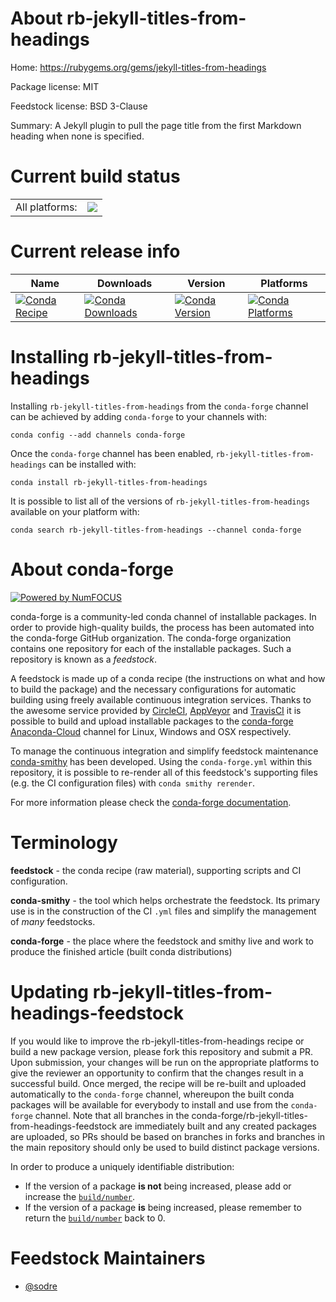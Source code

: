 About rb-jekyll-titles-from-headings
====================================

Home: https://rubygems.org/gems/jekyll-titles-from-headings

Package license: MIT

Feedstock license: BSD 3-Clause

Summary: A Jekyll plugin to pull the page title from the first Markdown heading when none is specified.



Current build status
====================


<table><tr><td>All platforms:</td>
    <td>
      <a href="https://dev.azure.com/conda-forge/feedstock-builds/_build/latest?definitionId=7667&branchName=master">
        <img src="https://dev.azure.com/conda-forge/feedstock-builds/_apis/build/status/rb-jekyll-titles-from-headings-feedstock?branchName=master">
      </a>
    </td>
  </tr>
</table>

Current release info
====================

| Name | Downloads | Version | Platforms |
| --- | --- | --- | --- |
| [![Conda Recipe](https://img.shields.io/badge/recipe-rb--jekyll--titles--from--headings-green.svg)](https://anaconda.org/conda-forge/rb-jekyll-titles-from-headings) | [![Conda Downloads](https://img.shields.io/conda/dn/conda-forge/rb-jekyll-titles-from-headings.svg)](https://anaconda.org/conda-forge/rb-jekyll-titles-from-headings) | [![Conda Version](https://img.shields.io/conda/vn/conda-forge/rb-jekyll-titles-from-headings.svg)](https://anaconda.org/conda-forge/rb-jekyll-titles-from-headings) | [![Conda Platforms](https://img.shields.io/conda/pn/conda-forge/rb-jekyll-titles-from-headings.svg)](https://anaconda.org/conda-forge/rb-jekyll-titles-from-headings) |

Installing rb-jekyll-titles-from-headings
=========================================

Installing `rb-jekyll-titles-from-headings` from the `conda-forge` channel can be achieved by adding `conda-forge` to your channels with:

```
conda config --add channels conda-forge
```

Once the `conda-forge` channel has been enabled, `rb-jekyll-titles-from-headings` can be installed with:

```
conda install rb-jekyll-titles-from-headings
```

It is possible to list all of the versions of `rb-jekyll-titles-from-headings` available on your platform with:

```
conda search rb-jekyll-titles-from-headings --channel conda-forge
```


About conda-forge
=================

[![Powered by NumFOCUS](https://img.shields.io/badge/powered%20by-NumFOCUS-orange.svg?style=flat&colorA=E1523D&colorB=007D8A)](http://numfocus.org)

conda-forge is a community-led conda channel of installable packages.
In order to provide high-quality builds, the process has been automated into the
conda-forge GitHub organization. The conda-forge organization contains one repository
for each of the installable packages. Such a repository is known as a *feedstock*.

A feedstock is made up of a conda recipe (the instructions on what and how to build
the package) and the necessary configurations for automatic building using freely
available continuous integration services. Thanks to the awesome service provided by
[CircleCI](https://circleci.com/), [AppVeyor](https://www.appveyor.com/)
and [TravisCI](https://travis-ci.org/) it is possible to build and upload installable
packages to the [conda-forge](https://anaconda.org/conda-forge)
[Anaconda-Cloud](https://anaconda.org/) channel for Linux, Windows and OSX respectively.

To manage the continuous integration and simplify feedstock maintenance
[conda-smithy](https://github.com/conda-forge/conda-smithy) has been developed.
Using the ``conda-forge.yml`` within this repository, it is possible to re-render all of
this feedstock's supporting files (e.g. the CI configuration files) with ``conda smithy rerender``.

For more information please check the [conda-forge documentation](https://conda-forge.org/docs/).

Terminology
===========

**feedstock** - the conda recipe (raw material), supporting scripts and CI configuration.

**conda-smithy** - the tool which helps orchestrate the feedstock.
                   Its primary use is in the construction of the CI ``.yml`` files
                   and simplify the management of *many* feedstocks.

**conda-forge** - the place where the feedstock and smithy live and work to
                  produce the finished article (built conda distributions)


Updating rb-jekyll-titles-from-headings-feedstock
=================================================

If you would like to improve the rb-jekyll-titles-from-headings recipe or build a new
package version, please fork this repository and submit a PR. Upon submission,
your changes will be run on the appropriate platforms to give the reviewer an
opportunity to confirm that the changes result in a successful build. Once
merged, the recipe will be re-built and uploaded automatically to the
`conda-forge` channel, whereupon the built conda packages will be available for
everybody to install and use from the `conda-forge` channel.
Note that all branches in the conda-forge/rb-jekyll-titles-from-headings-feedstock are
immediately built and any created packages are uploaded, so PRs should be based
on branches in forks and branches in the main repository should only be used to
build distinct package versions.

In order to produce a uniquely identifiable distribution:
 * If the version of a package **is not** being increased, please add or increase
   the [``build/number``](https://conda.io/docs/user-guide/tasks/build-packages/define-metadata.html#build-number-and-string).
 * If the version of a package **is** being increased, please remember to return
   the [``build/number``](https://conda.io/docs/user-guide/tasks/build-packages/define-metadata.html#build-number-and-string)
   back to 0.

Feedstock Maintainers
=====================

* [@sodre](https://github.com/sodre/)

